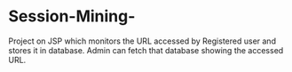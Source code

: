 # Session-Mining-
Project on JSP which monitors the URL accessed by Registered user and stores it in database. Admin can fetch that database showing the accessed URL.
